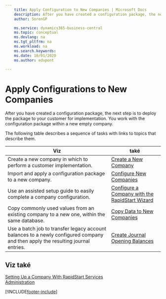 ```yaml
---
    title: Apply Configuration to New Companies | Microsoft Docs
    description: After you have created a configuration package, the next step is to deploy the package to your customer for implementation. You use the configuration with a new empty company.
    author: SorenGP

    ms.service: dynamics365-business-central
    ms.topic: conceptual
    ms.devlang: na
    ms.tgt_pltfrm: na
    ms.workload: na
    ms.search.keywords:
    ms.date: 10/01/2020
    ms.author: edupont

---
```

# Apply Configurations to New Companies
After you have created a configuration package, the next step is to deploy the package to your customer for implementation. You work with the configuration package within a new empty company.

The following table describes a sequence of tasks with links to topics that describe them.

| **Viz** | **také** |
|------------|-------------|  
| Create a new company in which to perform a customer implementation. | [Create a New Company](admin-how-to-create-a-new-company.md) |
| Import and apply a configuration package to a new company. | [Configure New Companies](admin-how-to-configure-new-companies.md) |
| Use an assisted setup guide to easily complete a company configuration. | [Configure a Company with the RapidStart Wizard](admin-how-to-configure-a-company-with-the-rapidstart-wizard.md) |
| Copy commonly used values from an existing company to a new one, within the same database. | [Copy Data to New Companies](admin-how-to-copy-data-to-new-companies.md) |
| Use a batch job to transfer legacy account balances to a newly configured company and then apply the resulting journal entries. | [Create Journal Opening Balances](admin-how-to-create-journal-opening-balances.md) |

## Viz také
[Setting Up a Company With RapidStart Services](admin-set-up-a-company-with-rapidstart.md)  
[Administration](admin-setup-and-administration.md)


[!INCLUDE[footer-include](includes/footer-banner.md)]